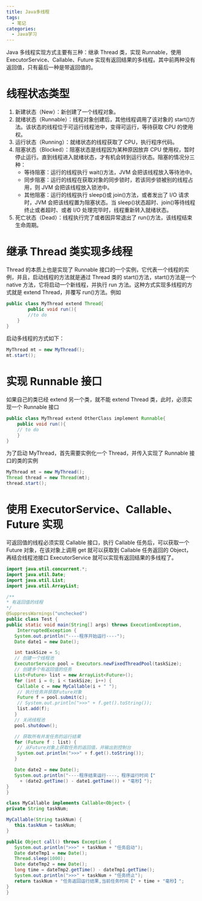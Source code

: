 ```yaml
---
title: Java多线程
tags:
  - 笔记
categories:
  - Java学习
---
```


Java 多线程实现方式主要有三种：继承 Thread 类，实现 Runnable，使用 ExecutorService、Callable、Future 实现有返回结果的多线程。其中前两种没有返回值，只有最后一种是带返回值的。

# 线程状态类型

1. 新建状态（New）：新创建了一个线程对象。
2. 就绪状态（Runnable）：线程对象创建后，其他线程调用了该对象的 start()方法。该状态的线程位于可运行线程池中，变得可运行，等待获取 CPU 的使用权。
3. 运行状态（Running）：就绪状态的线程获取了 CPU，执行程序代码。
4. 阻塞状态（Blocked）：阻塞状态是线程因为某种原因放弃 CPU 使用权，暂时停止运行。直到线程进入就绪状态，才有机会转到运行状态。阻塞的情况分三种：
   - 等待阻塞：运行的线程执行 wait()方法，JVM 会把该线程放入等待池中。
   - 同步阻塞：运行的线程在获取对象的同步锁时，若该同步锁被别的线程占用，则 JVM 会把该线程放入锁池中。
   - 其他阻塞：运行的线程执行 sleep()或 join()方法，或者发出了 I/O 请求时，JVM 会把该线程置为阻塞状态。当 sleep()状态超时、join()等待线程终止或者超时、或者 I/O 处理完毕时，线程重新转入就绪状态。
5. 死亡状态（Dead）：线程执行完了或者因异常退出了 run()方法，该线程结束生命周期。

# 继承 Thread 类实现多线程

Thread 的本质上也是实现了 Runnable 接口的一个实例，它代表一个线程的实例，并且，启动线程的方法就是通过 Thread 类的 start()方法，start()方法是一个 native 方法，它将启动一个新线程，并执行 run 方法。这种方式实现多线程的方式就是 extend Thread，并覆写 run()方法。例如

```java
public class MyThread extend Thread{
		public void run(){
		//to do
	}
}
```

启动多线程的方式如下：

```java
MyThread mt = new MyThread();
mt.start();
```

# 实现 Runnable 接口

如果自己的类已经 extend 另一个类，就不能 extend Thread 类，此时，必须实现一个 Runnable 接口

```java
public class MyThread extend OtherClass implement Runnable{
	public void run(){
	// to do
	}
}
```

为了启动 MyThread，首先需要实例化一个 Thread，并传入实现了 Runnable 接口的类的实例

```java
MyThread mt = new MyThread();
Thread thread = new Thread(mt);
thread.start();
```

# 使用 ExecutorService、Callable、Future 实现

可返回值的线程必须实现 Callable 接口，执行 Callable 任务后，可以获取一个 Future 对象，在该对象上调用 get 就可以获取到 Callable 任务返回的 Object，再结合线程池接口 ExecutorService 就可以实现有返回结果的多线程了。

```java
import java.util.concurrent.*;
import java.util.Date;
import java.util.List;
import java.util.ArrayList;

/**
* 有返回值的线程
*/
@SuppressWarnings("unchecked")
public class Test {
public static void main(String[] args) throws ExecutionException,
    InterruptedException {
   System.out.println("----程序开始运行----");
   Date date1 = new Date();

   int taskSize = 5;
   // 创建一个线程池
   ExecutorService pool = Executors.newFixedThreadPool(taskSize);
   // 创建多个有返回值的任务
   List<Future> list = new ArrayList<Future>();
   for (int i = 0; i < taskSize; i++) {
    Callable c = new MyCallable(i + " ");
    // 执行任务并获取Future对象
    Future f = pool.submit(c);
    // System.out.println(">>>" + f.get().toString());
    list.add(f);
   }
   // 关闭线程池
   pool.shutdown();

   // 获取所有并发任务的运行结果
   for (Future f : list) {
    // 从Future对象上获取任务的返回值，并输出到控制台
    System.out.println(">>>" + f.get().toString());
   }

   Date date2 = new Date();
   System.out.println("----程序结束运行----，程序运行时间【"
     + (date2.getTime() - date1.getTime()) + "毫秒】");
}
}

class MyCallable implements Callable<Object> {
private String taskNum;

MyCallable(String taskNum) {
   this.taskNum = taskNum;
}

public Object call() throws Exception {
   System.out.println(">>>" + taskNum + "任务启动");
   Date dateTmp1 = new Date();
   Thread.sleep(1000);
   Date dateTmp2 = new Date();
   long time = dateTmp2.getTime() - dateTmp1.getTime();
   System.out.println(">>>" + taskNum + "任务终止");
   return taskNum + "任务返回运行结果,当前任务时间【" + time + "毫秒】";
}
}
```
